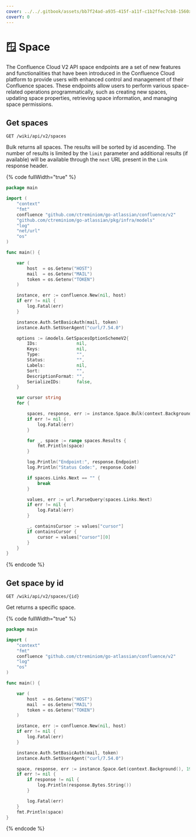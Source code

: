 ```yaml
---
cover: ../../.gitbook/assets/bb7f24ad-a935-415f-a11f-c1b2ffec7cb8-1560x760.jpeg
coverY: 0
---
```


# 🪟 Space

The Confluence Cloud V2 API space endpoints are a set of new features and functionalities that have been introduced in the Confluence Cloud platform to provide users with enhanced control and management of their Confluence spaces. These endpoints allow users to perform various space-related operations programmatically, such as creating new spaces, updating space properties, retrieving space information, and managing space permissions.

## Get spaces

`GET /wiki/api/v2/spaces`

Bulk returns all spaces. The results will be sorted by id ascending. The number of results is limited by the `limit` parameter and additional results (if available) will be available through the `next` URL present in the `Link` response header.

{% code fullWidth="true" %}
```go
package main

import (
	"context"
	"fmt"
	confluence "github.com/ctreminiom/go-atlassian/confluence/v2"
	"github.com/ctreminiom/go-atlassian/pkg/infra/models"
	"log"
	"net/url"
	"os"
)

func main() {

	var (
		host  = os.Getenv("HOST")
		mail  = os.Getenv("MAIL")
		token = os.Getenv("TOKEN")
	)

	instance, err := confluence.New(nil, host)
	if err != nil {
		log.Fatal(err)
	}

	instance.Auth.SetBasicAuth(mail, token)
	instance.Auth.SetUserAgent("curl/7.54.0")

	options := &models.GetSpacesOptionSchemeV2{
		IDs:               nil,
		Keys:              nil,
		Type:              "",
		Status:            "",
		Labels:            nil,
		Sort:              "",
		DescriptionFormat: "",
		SerializeIDs:      false,
	}

	var cursor string
	for {

		spaces, response, err := instance.Space.Bulk(context.Background(), options, cursor, 20)
		if err != nil {
			log.Fatal(err)
		}

		for _, space := range spaces.Results {
			fmt.Println(space)
		}

		log.Println("Endpoint:", response.Endpoint)
		log.Println("Status Code:", response.Code)

		if spaces.Links.Next == "" {
			break
		}

		values, err := url.ParseQuery(spaces.Links.Next)
		if err != nil {
			log.Fatal(err)
		}

		_, containsCursor := values["cursor"]
		if containsCursor {
			cursor = values["cursor"][0]
		}
	}
}
```
{% endcode %}

## Get space by id

`GET /wiki/api/v2/spaces/{id}`

Get returns a specific space.

{% code fullWidth="true" %}
```go
package main

import (
	"context"
	"fmt"
	confluence "github.com/ctreminiom/go-atlassian/confluence/v2"
	"log"
	"os"
)

func main() {

	var (
		host  = os.Getenv("HOST")
		mail  = os.Getenv("MAIL")
		token = os.Getenv("TOKEN")
	)

	instance, err := confluence.New(nil, host)
	if err != nil {
		log.Fatal(err)
	}

	instance.Auth.SetBasicAuth(mail, token)
	instance.Auth.SetUserAgent("curl/7.54.0")

	space, response, err := instance.Space.Get(context.Background(), 196613, "plain")
	if err != nil {
		if response != nil {
			log.Println(response.Bytes.String())
		}

		log.Fatal(err)
	}
	fmt.Println(space)
}
```
{% endcode %}
